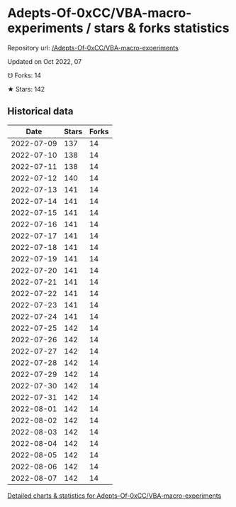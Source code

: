 # Adepts-Of-0xCC/VBA-macro-experiments / stars & forks statistics

Repository url: [/Adepts-Of-0xCC/VBA-macro-experiments](https://github.com/Adepts-Of-0xCC/VBA-macro-experiments)

Updated on Oct 2022, 07

☋ Forks: 14

★ Stars: 142

## Historical data
| Date | Stars | Forks |
|------|-------|-------|
| 2022-07-09 | 137 | 14 | 
| 2022-07-10 | 138 | 14 | 
| 2022-07-11 | 138 | 14 | 
| 2022-07-12 | 140 | 14 | 
| 2022-07-13 | 141 | 14 | 
| 2022-07-14 | 141 | 14 | 
| 2022-07-15 | 141 | 14 | 
| 2022-07-16 | 141 | 14 | 
| 2022-07-17 | 141 | 14 | 
| 2022-07-18 | 141 | 14 | 
| 2022-07-19 | 141 | 14 | 
| 2022-07-20 | 141 | 14 | 
| 2022-07-21 | 141 | 14 | 
| 2022-07-22 | 141 | 14 | 
| 2022-07-23 | 141 | 14 | 
| 2022-07-24 | 141 | 14 | 
| 2022-07-25 | 142 | 14 | 
| 2022-07-26 | 142 | 14 | 
| 2022-07-27 | 142 | 14 | 
| 2022-07-28 | 142 | 14 | 
| 2022-07-29 | 142 | 14 | 
| 2022-07-30 | 142 | 14 | 
| 2022-07-31 | 142 | 14 | 
| 2022-08-01 | 142 | 14 | 
| 2022-08-02 | 142 | 14 | 
| 2022-08-03 | 142 | 14 | 
| 2022-08-04 | 142 | 14 | 
| 2022-08-05 | 142 | 14 | 
| 2022-08-06 | 142 | 14 | 
| 2022-08-07 | 142 | 14 | 


[Detailed charts & statistics for Adepts-Of-0xCC/VBA-macro-experiments](https://reviewgithub.com/rep/Adepts-Of-0xCC/VBA-macro-experiments)
